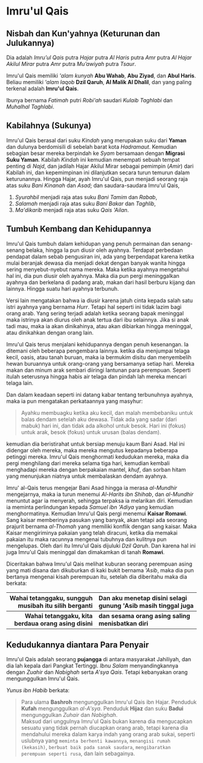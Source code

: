 # Imru'ul Qais

## Nisbah dan Kun'yahnya (Keturunan dan Julukannya)

Dia adalah _Imru’ul Qais_ putra _Hajar_ putra _Al Haris_ putra _Amr_ putra _Al Hajar
Akilul Mirar_ putra _Amr_ putra _Mu’awiyah_ putra _Tsaur_.

Imru'ul Qais memiliki _'alam kunyah_ **Abu Wahab**, **Abu Ziyad**, dan **Abul
Haris**. Beliau memiliki _'alam laqob_ **Dzil Qaruh**, **Al Malik Al Dhalil**, dan
yang paling terkenal adalah **Imru'ul Qais**.

Ibunya bernama _Fatimah_ putri _Robi'ah_ saudari _Kulaib Taghlabi_ dan _Muhalhal
Taghlabi_.

## Kabilahnya (Sukunya)

Imru'ul Qais berasal dari suku _Kindah_ yang merupakan suku dari **Yaman** dan
dulunya berdomisili di sebelah barat kota _Hadramaut_. Kemudian sebagian besar
mereka berpindah ke _Syam_ bersamaan dengan **Migrasi Suku Yaman**. Kabilah _Kindah_
ini kemudian menempati sebuah tempat penting di _Najd_, dan jadilah Hajar Akilul
Mirar sebagai pemimpin (_Amir_) dari Kabilah ini, dan kepemimpinan ini dilanjutkan
secara turun temurun dalam keturunannya. Hingga Hajar, ayah Imru'ul Qais, pun
menjadi seorang raja atas suku _Bani Kinanah_ dan _Asad_; dan saudara-saudara
Imru'ul Qais,

1. _Syurahbil_ menjadi raja atas suku _Bani Tamim_ dan _Rabab_,
1. _Salamah_ menjadi raja atas suku _Bani Bakar_ dan _Taghlib_,
1. _Ma'dikarib_ menjadi raja atas suku _Qais 'Ailan_.

## Tumbuh Kembang dan Kehidupannya

Imru'ul Qais tumbuh dalam kehidupan yang penuh permainan dan senang-senang belaka,
hingga Ia pun diusir oleh ayahnya. Terdapat perbedaan pendapat dalam sebab
pengusiran ini, ada yang berpendapat karena ketika mulai beranjak dewasa dia menjadi
dekat dengan banyak wanita hingga sering menyebut-nyebut nama mereka. Maka ketika
ayahnya mengetahui hal ini, dia pun diusir oleh ayahnya. Maka dia pun pergi
meninggalkan ayahnya dan berkelana di padang arab, makan dari hasil berburu kijang
dan lainnya. Hingga suatu hari ayahnya terbunuh.

Versi lain mengatakan bahwa ia diusir karena jatuh cinta kepada salah satu istri
ayahnya yang bernama _Hurr_. Tetapi hal seperti ini tidak lazim bagi orang arab.
Yang sering terjadi adalah ketika seorang bapak meninggal maka istrinya akan
diurus oleh anak tertua dari ibu selainnya. Jika si anak tadi mau, maka ia akan
dinikahinya, atau akan dibiarkan hingga meninggal, atau dinikahkan dengan orang lain.

Imru'ul Qais terus menjalani kehidupannya dengan penuh kesenangan. Ia ditemani oleh
beberapa pengembara lainnya. ketika dia menjumpai telaga kecil, oasis, atau tanah
buruan, maka ia bermukim disitu dan menyembelih hewan buruannya untuk orang-orang
yang bersamanya setiap hari. Mereka makan dan minum arak sembari diiringi lantunan
para perempuan. Seperti itulah seterusnya hingga habis air telaga dan pindah lah
mereka mencari telaga lain.

<p>Dan dalam keadaan seperti ini datang kabar tentang terbunuhnya ayahnya, maka ia
pun mengatakan perkataannya yang masyhur: <blockquote>Ayahku membuagku ketika aku
kecil, dan malah membebaniku untuk balas dendam setelah aku dewasa.  
Tidak ada yang sadar (dari mabuk) hari ini, dan tidak ada alkohol untuk besok.  
Hari ini (fokus) untuk arak, besok (fokus) untuk urusan (balas dendam).</blockquote>
kemudian dia beristirahat untuk bersiap menuju kaum Bani Asad. Hal ini didengar
oleh mereka, maka mereka mengutus kepadanya beberapa petinggi mereka. Imru'ul Qais 
menghormati kedudukan mereka, maka dia pergi menghilang dari mereka selama tiga hari,
kemudian kembali menghadapi mereka dengan berpakaian mantel, <i>khuf</i>, dan sorban hitam
yang menunjukan niatnya untuk membalaskan dendam ayahnya.</p>

Imru' al-Qais terus mengejar Bani Asad hingga ia merasa _al-Mundhir_ mengejarnya,
maka ia turun menemui _Al-Harits ibn Shihab_, dan _al-Mundhir_ menuntut agar ia
menyerah, sehingga terpaksa ia melarikan diri. Kemudian ia meminta perlindungan
kepada _Samuel ibn 'Adiya_ yang kemudian menghormatinya. Kemudian Imru'ul Qais
pergi menemui **Kaisar Romawi**. Sang kaisar memberinya pasukan yang banyak, akan
tetapi ada seorang prajurit bernama _al-Thomah_ yang memiliki konflik dengan sang
kaisar. Maka Kaisar mengiriminya pakaian yang telah diracuni, ketika dia memakai
pakaian itu maka racunnya mengenai tubuhnya dan kulitnya pun mengelupas. Oleh dari
itu Imru'ul Qais dijuluki _Dzil Qaruh_. Dan karena hal ini juga Imru'ul Qais
meninggal dan dimakamkan di tanah **Romawi**.

Diceritakan bahwa Imru'ul Qais melihat kuburan seorang perempuan asing yang mati
disana dan dikuburkan di kaki bukit bernama _'Asib_, maka dia pun bertanya mengenai
kisah perempuan itu, setelah dia diberitahu maka dia berkata:

|  Wahai tetanggaku, sungguh musibah itu silih berganti | Dan aku menetap disini selagi gunung 'Asib masih tinggal juga |
| ----------------------------------------------------: | :------------------------------------------------------------ |
| **Wahai tetanggaku, kita berdaua orang asing disini** | **dan sesama orang asing saling menisbatkan diri**            |

## Kedudukannya diantara Para Penyair

Imru'ul Qais adalah seorang **pujangga** di antara masyarakat Jahiliyah, dan dia lah
kepala dari Pangkat Tertinggi. _Ibnu Salam_ menyandingkannya dengan _Zuahir_ dan
_Nabighah_ serta _A'sya Qais_. Tetapi kebanyakan orang mengunggulkan Imru'ul Qais.

_Yunus ibn Habib_ berkata: <blockquote>Para ulama **Bashroh** mengunggulkan Imru'ul
Qais ibn Hajar. Penduduk **Kufah** mengunggulkan _al-A'sya_. Penduduk **Hijaz**
dan suku **Badui** mengunggulkan _Zuhair_ dan _Nabighah_.<br>Maksud dari
unggulnya Imru'ul Qais bukan karena dia mengucapkan sesuatu yang tidak pernah
diucapkan orang arab, tetapi karena dia mendahului mereka dalam karya indah
yang orang arab sukai, seperti uslubnya yang `meminta berhenti kawannya`,
`menangisi rumah (kekasih)`, `berbuat baik pada sanak saudara`, `mengibaratkan
perempuan seperti rusa`, dan lain sebagainya.</blockquote>
